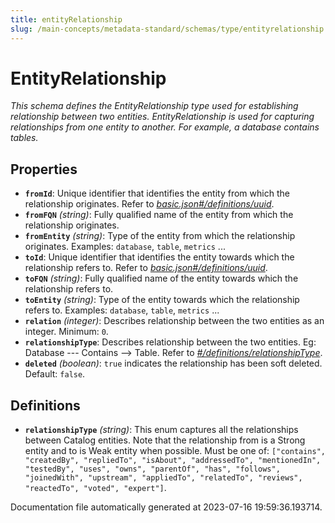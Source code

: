 ```yaml
---
title: entityRelationship
slug: /main-concepts/metadata-standard/schemas/type/entityrelationship
---
```


# EntityRelationship

*This schema defines the EntityRelationship type used for establishing relationship between two entities. EntityRelationship is used for capturing relationships from one entity to another. For example, a database contains tables.*

## Properties

- **`fromId`**: Unique identifier that identifies the entity from which the relationship originates. Refer to *[basic.json#/definitions/uuid](#sic.json#/definitions/uuid)*.
- **`fromFQN`** *(string)*: Fully qualified name of the entity from which the relationship originates.
- **`fromEntity`** *(string)*: Type of the entity from which the relationship originates. Examples: `database`, `table`, `metrics` ...
- **`toId`**: Unique identifier that identifies the entity towards which the relationship refers to. Refer to *[basic.json#/definitions/uuid](#sic.json#/definitions/uuid)*.
- **`toFQN`** *(string)*: Fully qualified name of the entity towards which the relationship refers to.
- **`toEntity`** *(string)*: Type of the entity towards which the relationship refers to. Examples: `database`, `table`, `metrics` ...
- **`relation`** *(integer)*: Describes relationship between the two entities as an integer. Minimum: `0`.
- **`relationshipType`**: Describes relationship between the two entities. Eg: Database --- Contains --> Table. Refer to *[#/definitions/relationshipType](#definitions/relationshipType)*.
- **`deleted`** *(boolean)*: `true` indicates the relationship has been soft deleted. Default: `false`.
## Definitions

- <a id="definitions/relationshipType"></a>**`relationshipType`** *(string)*: This enum captures all the relationships between Catalog entities. Note that the relationship from is a Strong entity and to is Weak entity when possible. Must be one of: `["contains", "createdBy", "repliedTo", "isAbout", "addressedTo", "mentionedIn", "testedBy", "uses", "owns", "parentOf", "has", "follows", "joinedWith", "upstream", "appliedTo", "relatedTo", "reviews", "reactedTo", "voted", "expert"]`.


Documentation file automatically generated at 2023-07-16 19:59:36.193714.
